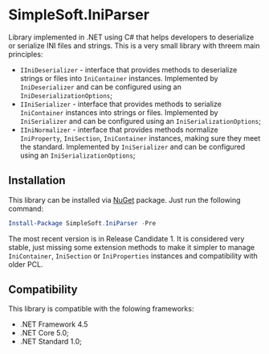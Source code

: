 # SimpleSoft.IniParser
Library implemented in .NET using C# that helps developers to deserialize or serialize INI files and strings. This is a very small library with threem main principles:

* `IIniDeserializer` - interface that provides methods to deserialize strings or files into `IniContainer` instances. Implemented by `IniDeserializer` and can be configured using an `IniDeserializationOptions`;
* `IIniSerializer` - interface that provides methods to serialize `IniContainer` instances into strings or files. Implemented by `IniSerializer` and can be configured using an `IniSerializationOptions`;
* `IIniNormalizer` - interface that provides methods normalize `IniProperty`, `IniSection`, `IniContainer` instances, making sure they meet the standard. Implemented by `IniSerializer` and can be configured using an `IniSerializationOptions`;

## Installation 
This library can be installed via [NuGet](https://www.nuget.org/packages/SimpleSoft.IniParser) package. Just run the following command:

```powershell
Install-Package SimpleSoft.IniParser -Pre
```
The most recent version is in Release Candidate 1. It is considered very stable, just missing some extension methods to make it simpler to manage `IniContainer`, `IniSection` or `IniProperties` instances and compatibility with older PCL.

## Compatibility

This library is compatible with the folowing frameworks:

* .NET Framework 4.5
* .NET Core 5.0;
* .NET Standard 1.0;

